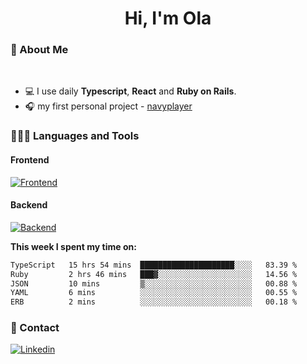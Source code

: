 <h1 align="center">Hi, I'm Ola</h1>

### 💅 About Me

<br/>

- 💻 I use daily **Typescript**, **React** and **Ruby on Rails**.
- 🎧 my first personal project - [navyplayer](https://navyplayer.netlify.app/)

### 👩🏻‍💻 Languages and Tools

#### Frontend

[![Frontend](https://skillicons.dev/icons?i=react,nextjs,ts,js,html,css,scss,tailwind)](https://skillicons.dev)

#### Backend
[![Backend](https://skillicons.dev/icons?i=nodejs,express,nestjs,rails,graphql)](https://skillicons.dev)

**This week I spent my time on:**

<!--START_SECTION:waka-->

```txt
TypeScript   15 hrs 54 mins  █████████████████████░░░░   83.39 %
Ruby         2 hrs 46 mins   ███▓░░░░░░░░░░░░░░░░░░░░░   14.56 %
JSON         10 mins         ▒░░░░░░░░░░░░░░░░░░░░░░░░   00.88 %
YAML         6 mins          ░░░░░░░░░░░░░░░░░░░░░░░░░   00.55 %
ERB          2 mins          ░░░░░░░░░░░░░░░░░░░░░░░░░   00.18 %
```

<!--END_SECTION:waka-->

### 📨 Contact
  
[![Linkedin](https://skillicons.dev/icons?i=linkedin)](https://linkedin.com/in/aleksandra-kamińska)
